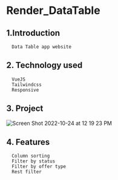 # Render_DataTable

## 1.Introduction
      Data Table app website
      
## 2. Technology used
      VueJS
      Tailwindcss
      Responsive

## 3. Project
![Screen Shot 2022-10-24 at 12 19 23 PM](https://user-images.githubusercontent.com/47104798/197504801-7bae3d2e-c85b-4eb0-9e8e-e5886c6d76be.png)


## 4. Features
      Column sorting
      Filter by status
      Filter by offer type
      Rest filter
